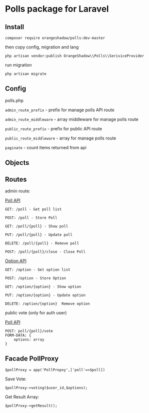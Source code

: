# Polls package for Laravel

## Install 

```composer require orangeshadow/polls:dev-master```

then copy config, migration and lang
 
```php artisan vendor:publish OrangeShadow\\Polls\\SeriviceProvider``` 

run migration

```php artisan migrate```


## Config

polls.php

```admin_route_prefix``` - prefix for manage polls API route

```admin_route_middleware```  - array middleware for manage polls route

```public_route_prefix``` - prefix for public API route

```public_route_middleware```  - array for manage polls route

```paginate``` - count items returned from api    

## Objects

## Routes

admin route:

[Poll API](https://github.com/orangeShadow/polls/wiki/Poll--API)  
    
    GET: /poll - Get poll list
    
    POST: /poll - Store Poll  
      
    GET: /poll/{poll} - Show poll
               
    PUT: /poll/{poll} - Update poll
                  
    DELETE: /poll/{poll} - Remove poll
       
    POST: /poll/{poll}/close - Close Poll

[Option API](https://github.com/orangeShadow/polls/wiki/Option-API)
    
    GET: /option - Get option list
    
    POST: /option - Store Option
    
    GET: /option/{option} - Show option
    
    PUT: /option/{option} - Update option
    
    DELETE: /option/{option}  Remove option
 
   
public vote (only for auth user)

[Poll API](https://github.com/orangeShadow/polls/wiki/Poll--API) 

    POST: poll/{poll}/vote
    FORM-DATA: {
        options: array 
    }
   
   
    
## Facade PollProxy
    
    
    $pollProxy = app('PollPropxy',['poll'=>$poll])
    
Save Vote:
    
    $pollProxy->voting($user_id,$options);
    
Get Result Array:
    
    $pollProxy->getResult();
    
    
